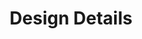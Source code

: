---
title:         "Design Details"
description:   "A weekly show about the people who design our favorite products. Hosted by Bryn Jackson and Brian Lovin."
url-thumbnail: "http://i1.sndcdn.com/avatars-000117478085-wiepew-original.jpg"
url-rss:       "http://feeds.soundcloud.com/users/soundcloud:users:125598138/sounds.rss"
url-web:       "http://www.designdetails.fm/"
url-itunes:    "https://itunes.apple.com/us/podcast/design-details/id947191070"
tags:          [design, interview]
---